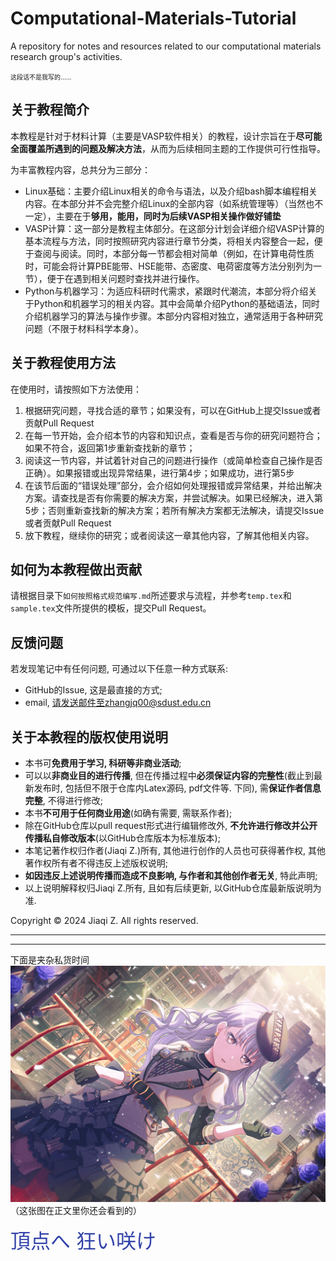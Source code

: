 # Computational-Materials-Tutorial
A repository for notes and resources related to our computational materials research group's activities.

<font size=1>这段话不是我写的……</font>

## 关于教程简介

本教程是针对于材料计算（主要是VASP软件相关）的教程，设计宗旨在于**尽可能全面覆盖所遇到的问题及解决方法**，从而为后续相同主题的工作提供可行性指导。

为丰富教程内容，总共分为三部分：

- Linux基础：主要介绍Linux相关的命令与语法，以及介绍bash脚本编程相关内容。在本部分并不会完整介绍Linux的全部内容（如系统管理等）（当然也不一定），主要在于**够用，能用，同时为后续VASP相关操作做好铺垫**
- VASP计算：这一部分是教程主体部分。在这部分计划会详细介绍VASP计算的基本流程与方法，同时按照研究内容进行章节分类，将相关内容整合一起，便于查阅与阅读。同时，本部分每一节都会相对简单（例如，在计算电荷性质时，可能会将计算PBE能带、HSE能带、态密度、电荷密度等方法分别列为一节），便于在遇到相关问题时查找并进行操作。
- Python与机器学习：为适应科研时代需求，紧跟时代潮流，本部分将介绍关于Python和机器学习的相关内容。其中会简单介绍Python的基础语法，同时介绍机器学习的算法与操作步骤。本部分内容相对独立，通常适用于各种研究问题（不限于材料科学本身）。

## 关于教程使用方法

在使用时，请按照如下方法使用：

1. 根据研究问题，寻找合适的章节；如果没有，可以在GitHub上提交Issue或者贡献Pull Request
2. 在每一节开始，会介绍本节的内容和知识点，查看是否与你的研究问题符合；如果不符合，返回第1步重新查找新的章节；
3. 阅读这一节内容，并试着针对自己的问题进行操作（或简单检查自己操作是否正确）。如果报错或出现异常结果，进行第4步；如果成功，进行第5步
4. 在该节后面的“错误处理”部分，会介绍如何处理报错或异常结果，并给出解决方案。请查找是否有你需要的解决方案，并尝试解决。如果已经解决，进入第5步；否则重新查找新的解决方案；若所有解决方案都无法解决，请提交Issue或者贡献Pull Request
5. 放下教程，继续你的研究；或者阅读这一章其他内容，了解其他相关内容。

## 如何为本教程做出贡献

请根据目录下`如何按照格式规范编写.md`所述要求与流程，并参考`temp.tex`和`sample.tex`文件所提供的模板，提交Pull Request。

## 反馈问题
若发现笔记中有任何问题, 可通过以下任意一种方式联系:
- GitHub的Issue, 这是最直接的方式;
- email, 请发送邮件至zhangjq00@sdust.edu.cn

## 关于本教程的版权使用说明

- 本书可**免费用于学习, 科研等非商业活动**;
- 可以以**非商业目的进行传播**, 但在传播过程中**必须保证内容的完整性**(截止到最新发布时, 包括但不限于仓库内Latex源码, pdf文件等. 下同), 需**保证作者信息完整**, 不得进行修改;
- 本书**不可用于任何商业用途**(如确有需要, 需联系作者);
- 除在GitHub仓库以pull request形式进行编辑修改外, **不允许进行修改并公开传播私自修改版本**(以GitHub仓库版本为标准版本);
- 本笔记著作权归作者(Jiaqi Z.)所有, 其他进行创作的人员也可获得著作权, 其他著作权所有者不得违反上述版权说明;
- **如因违反上述说明传播而造成不良影响, 与作者和其他创作者无关**, 特此声明;
- 以上说明解释权归Jiaqi Z.所有, 且如有后续更新, 以GitHub仓库最新版说明为准.

Copyright © 2024 Jiaqi Z. All rights reserved.

---------
---------
下面是夹杂私货时间
![alt text](fig.png)
（这张图在正文里你还会看到的）

<font size=6 color=3344AA>頂点へ 狂い咲け</font>